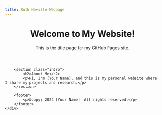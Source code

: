 ```yaml
---
title: Ruth Neville Webpage
---
```


<!DOCTYPE html>
<html lang="en">
<head>
    <meta charset="UTF-8">
    <meta name="viewport" content="width=device-width, initial-scale=1.0">
    <meta name="description" content="A personal or project website">
    <title>Your Name | Welcome</title>
    <link rel="stylesheet" href="style.css">
</head>
<body>
    <div class="container">
        <header>
            <h1>Welcome to My Website!</h1>
            <p>This is the title page for my GitHub Pages site.</p>
        </header>

        <section class="intro">
            <h2>About Me</h2>
            <p>Hi, I'm [Your Name], and this is my personal website where I share my projects and research.</p>
        </section>

        <footer>
            <p>&copy; 2024 [Your Name]. All rights reserved.</p>
        </footer>
    </div>
</body>
</html>
